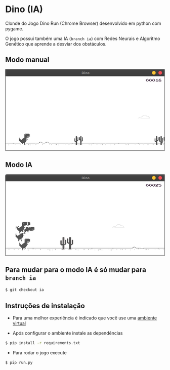 # Dino (IA)

Clonde do Jogo Dino Run (Chrome Browser) desenvolvido em python com pygame.

O jogo possui também uma IA (`branch ia`) com Redes Neurais e Algoritmo Genético que aprende a desviar dos obstáculos.

## Modo manual

![ManualMode](/screenshots/dino.png)

## Modo IA

![IAMode](/screenshots/dino2.png)

## Para mudar para o modo IA é só mudar para `branch ia`

```bash
$ git checkout ia
```

## Instruções de instalação

- Para uma melhor experiência é indicado que você use uma [ambiente virtual](https://docs.python.org/3/tutorial/venv.html)

- Após configurar o ambiente instale as dependências

```bash
$ pip install -r requirements.txt
```

- Para rodar o jogo execute

```bash
$ pip run.py
```
